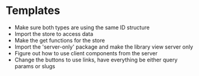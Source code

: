 # Templates

- Make sure both types are using the same ID structure
- Import the store to access data
- Make the get functions for the store
- Import the 'server-only' package and make the library view server only
- Figure out how to use client components from the server
- Change the buttons to use links, have everything be either query params or slugs
